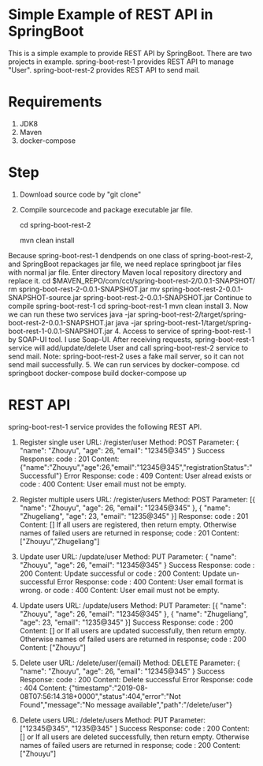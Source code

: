 # Simple Example of REST API in SpringBoot
This is a simple example to provide REST API by SpringBoot. There are two projects in example. spring-boot-rest-1 provides REST API to manage "User". spring-boot-rest-2 provides REST API to send mail.

# Requirements
1. JDK8
2. Maven
3. docker-compose

# Step
1. Download source code by "git clone"
2. Compile sourcecode and package executable jar file.
   
   cd spring-boot-rest-2
   
   mvn clean install
   
Because spring-boot-rest-1 dendpends on one class of spring-boot-rest-2, and SpringBoot repackages jar file, we need replace springboot jar files with normal jar file. 
   Enter directory Maven local repository directory and replace it.
   cd $MAVEN_REPO/com/cct/spring-boot-rest-2/0.0.1-SNAPSHOT/
   rm spring-boot-rest-2-0.0.1-SNAPSHOT.jar
   mv spring-boot-rest-2-0.0.1-SNAPSHOT-source.jar spring-boot-rest-2-0.0.1-SNAPSHOT.jar
Continue to compile spring-boot-rest-1
   cd spring-boot-rest-1
   mvn clean install
3. Now we can run these two services
   java -jar spring-boot-rest-2/target/spring-boot-rest-2-0.0.1-SNAPSHOT.jar
   java -jar spring-boot-rest-1/target/spring-boot-rest-1-0.0.1-SNAPSHOT.jar
4. Access to service of spring-boot-rest-1 by SOAP-UI tool. I use Soap-UI. After receiving requests, spring-boot-rest-1 service will add/update/delete User and call spring-boot-rest-2 service to send mail.
   Note: spring-boot-rest-2 uses a fake mail server, so it can not send mail successfully.
5. We can run services by docker-compose.
   cd springboot
   docker-compose build
   docker-compose up
   
# REST API
spring-boot-rest-1 service provides the following REST API.
1. Register single user
URL:        /register/user
Method:     POST
Parameter:  {
	              "name": "Zhouyu",
	               "age": 26,
	               "email": "12345@345"
	          }
Success Response: 
            code : 201
            Content: {"name":"Zhouyu","age":26,"email":"12345@345","registrationStatus":"Successful"}
Error Response:
            code : 409
            Content: User alread exists
            or
            code : 400
            Content: User email must not be empty.
            
2. Register multiple users
URL:        /register/users
Method:     POST
Parameter:  [{
	              "name": "Zhouyu",
	               "age": 26,
	               "email": "12345@345"
	          },
            {
	              "name": "Zhugeliang",
	               "age": 23,
	               "email": "1235@345"
	          }]
Response: 
            code : 201
            Content: []
            If all users are registered, then return empty. Otherwise names of failed users are returned in response;
            code : 201
            Content: ["Zhouyu","Zhugeliang"]
3. Update user
URL:        /update/user
Method:     PUT
Parameter:  {
	              "name": "Zhouyu",
	               "age": 26,
	               "email": "12345@345"
	          }
Success Response: 
            code : 200
            Content: Update successful
            or 
            code : 200
            Content: Update un-successful
Error Response:
            code : 400
            Content: User email format is wrong.
            or
            code : 400
            Content: User email must not be empty.
            
4. Update users
URL:        /update/users
Method:     PUT
Parameter:  [{
	              "name": "Zhouyu",
	               "age": 26,
	               "email": "12345@345"
	          },
            {
	              "name": "Zhugeliang",
	               "age": 23,
	               "email": "1235@345"
	          }]
Success Response: 
            code : 200
            Content: []
            or 
            If all users are updated successfully, then return empty. Otherwise names of failed users are returned in response;
            code : 200
            Content: ["Zhouyu"]

5. Delete user
URL:        /delete/user/{email}
Method:     DELETE
Parameter:  {
	              "name": "Zhouyu",
	               "age": 26,
	               "email": "12345@345"
	          }
Success Response: 
            code : 200
            Content: Delete successful
Error Response:
            code : 404
            Content: {"timestamp":"2019-08-08T07:56:14.318+0000","status":404,"error":"Not Found","message":"No message available","path":"/delete/user"}
            
6. Delete users
URL:        /delete/users
Method:     PUT
Parameter:  ["12345@345",
            "1235@345"
	          ]
Success Response: 
            code : 200
            Content: []
            or 
            If all users are deleted successfully, then return empty. Otherwise names of failed users are returned in response;
            code : 200
            Content: ["Zhouyu"]
